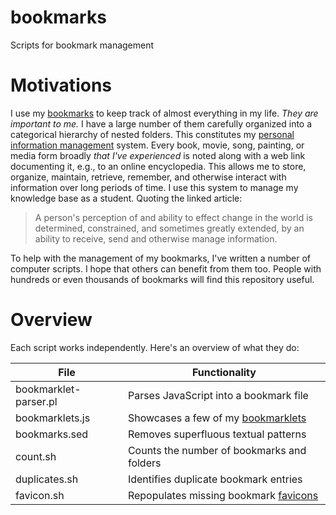 # bookmarks

Scripts for bookmark management

<!--
	FILENAME: README.md
	AUTHOR: Zachary Krepelka
	DATE: Saturday, January 6th, 2024
-->

# Motivations

I use my [bookmarks][1] to keep track of almost everything in my life.  *They
are important to me.*  I have a large number of them carefully organized into a
categorical hierarchy of nested folders.  This constitutes my [personal
information management][2] system.  Every book, movie, song, painting, or media
form broadly *that I've experienced* is noted along with a web link documenting
it, e.g., to an online encyclopedia.  This allows me to store, organize,
maintain, retrieve, remember, and otherwise interact with information over long
periods of time.  I use this system to manage my knowledge base as a student.
Quoting the linked article:

> A person's perception of and ability to effect change in the world is
> determined, constrained, and sometimes greatly extended, by an ability to
> receive, send and otherwise manage information.

To help with the management of my bookmarks, I've written a number of computer
scripts.  I hope that others can benefit from them too.  People with hundreds or
even thousands of bookmarks will find this repository useful.

# Overview

Each script works independently.  Here's an overview of what they do:

|  File                 | Functionality                              |
| --------------------- | ------------------------------------------ |
| bookmarklet-parser.pl | Parses JavaScript into a bookmark file     |
| bookmarklets.js       | Showcases a few of my [bookmarklets][3]    |
| bookmarks.sed         | Removes superfluous textual patterns       |
| count.sh              | Counts the number of bookmarks and folders |
| duplicates.sh         | Identifies duplicate bookmark entries      |
| favicon.sh            | Repopulates missing bookmark [favicons][4] |

<!-- References -->

[1]: https://en.wikipedia.org/wiki/Bookmark_(digital)
[2]: https://en.wikipedia.org/wiki/Personal_information_management
[3]: https://en.wikipedia.org/wiki/Bookmarklet
[4]: https://en.wikipedia.org/wiki/Favicon
